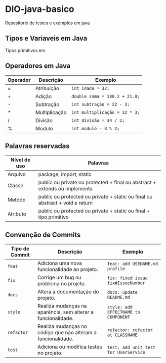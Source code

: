 # DIO-java-basico
Repositorio de testes e exemplos em java

## Tipos e Variaveis em Java
Tipos primitivos em 

## Operadores em Java
| Operador | Descrição | Exemplo |
| ---------| --------- | ------- |
|     =    | Atribuição | `int idade = 32;` |
| +        | Adição    | `double soma = 130.2 + 21.0;` |
| -        | Subtração | `int subtração = 22 - 3;` |
| *        | Multiplicação | `int multiplicação = 32 * 3;` |
| /        | Divisão | `int divisão = 34 / 2;` |
| %        | Modulo | `int modulo = 3 % 2;` |

## Palavras reservadas
| Nível de uso | Palavras |
| ---------| --------- |
| Arquivo | package, import, static |
| Classe | public ou private ou protected + final ou abstract + extends ou implements |
| Metodo | public ou protected ou private + static ou final ou abstract + void e return |
| Atributo | public ou protected ou private + static ou final + tipo primitivo |


    
## Convenção de Commits

| Tipo de Commit |Descrição                                                            | Exemplo
| ---------------|----------------------------------------------------------------------|-----------
| `feat`         | Adiciona uma nova funcionalidade ao projeto.                         | `feat: add USENAME.md profile`
| `fix`          | Corrige um bug ou problema no projeto.                               | `fix: fixed issue fix#IssueNumber`
| `docs`         | Altera a documentação do projeto.| `docs: update README.md`
| `style`        | Realiza mudanças na aparência, sem alterar a funcionalidade.         | `style: add EFFECTNAME to COMPONENT`
| `refactor`     | Realiza mudanças no código que não alteram a funcionalidade.         | `refactor: refactor at CLASSNAME`
| `test`         | Adiciona ou modifica testes no projeto.                              | `test: add unit test for UserService`

